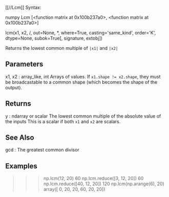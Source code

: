 [[//Lcm]]
Syntax:

  numpy Lcm [<function matrix at 0x100b237a0>, <function matrix at 0x100b237a0>]

lcm(x1, x2, /, out=None, *, where=True, casting='same_kind', order='K', dtype=None, subok=True[, signature, extobj])

Returns the lowest common multiple of ``|x1|`` and ``|x2|``

Parameters
----------
x1, x2 : array_like, int
    Arrays of values.
    If ``x1.shape != x2.shape``, they must be broadcastable to a common
    shape (which becomes the shape of the output).

Returns
-------
y : ndarray or scalar
    The lowest common multiple of the absolute value of the inputs
    This is a scalar if both `x1` and `x2` are scalars.

See Also
--------
gcd : The greatest common divisor

Examples
--------
>>> np.lcm(12, 20)
60
>>> np.lcm.reduce([3, 12, 20])
60
>>> np.lcm.reduce([40, 12, 20])
120
>>> np.lcm(np.arange(6), 20)
array([ 0, 20, 20, 60, 20, 20])